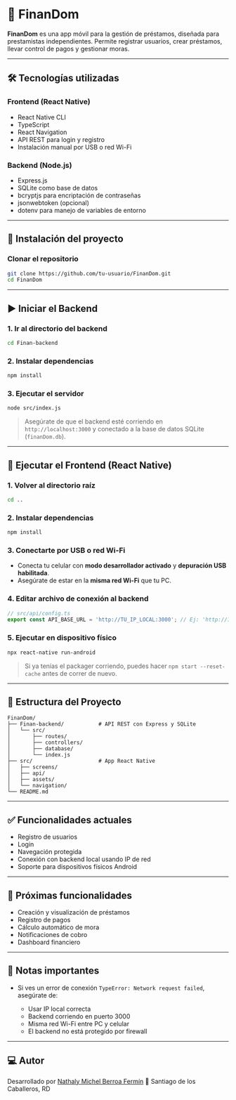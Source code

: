# 📱 FinanDom

**FinanDom** es una app móvil para la gestión de préstamos, diseñada para prestamistas independientes. Permite registrar usuarios, crear préstamos, llevar control de pagos y gestionar moras.

---

## 🛠️ Tecnologías utilizadas

### Frontend (React Native)
- React Native CLI
- TypeScript
- React Navigation
- API REST para login y registro
- Instalación manual por USB o red Wi-Fi

### Backend (Node.js)
- Express.js
- SQLite como base de datos
- bcryptjs para encriptación de contraseñas
- jsonwebtoken (opcional)
- dotenv para manejo de variables de entorno

---

## 🚀 Instalación del proyecto

### Clonar el repositorio

```bash
git clone https://github.com/tu-usuario/FinanDom.git
cd FinanDom
````

---

## ▶️ Iniciar el Backend

### 1. Ir al directorio del backend

```bash
cd Finan-backend
```

### 2. Instalar dependencias

```bash
npm install
```

### 3. Ejecutar el servidor

```bash
node src/index.js
```

> Asegúrate de que el backend esté corriendo en `http://localhost:3000` y conectado a la base de datos SQLite (`finanDom.db`).

---

## 📱 Ejecutar el Frontend (React Native)

### 1. Volver al directorio raíz

```bash
cd ..
```

### 2. Instalar dependencias

```bash
npm install
```

### 3. Conectarte por USB o red Wi-Fi

* Conecta tu celular con **modo desarrollador activado** y **depuración USB habilitada**.
* Asegúrate de estar en la **misma red Wi-Fi** que tu PC.

### 4. Editar archivo de conexión al backend

```ts
// src/api/config.ts
export const API_BASE_URL = 'http://TU_IP_LOCAL:3000'; // Ej: 'http://192.168.1.10:3000'
```

### 5. Ejecutar en dispositivo físico

```bash
npx react-native run-android
```

> Si ya tenías el packager corriendo, puedes hacer `npm start --reset-cache` antes de correr de nuevo.

---

## 📂 Estructura del Proyecto

```
FinanDom/
├── Finan-backend/           # API REST con Express y SQLite
│   └── src/
│       ├── routes/
│       ├── controllers/
│       ├── database/
│       └── index.js
├── src/                     # App React Native
│   ├── screens/
│   ├── api/
│   ├── assets/
│   └── navigation/
└── README.md
```

---

## ✅ Funcionalidades actuales

* Registro de usuarios
* Login
* Navegación protegida
* Conexión con backend local usando IP de red
* Soporte para dispositivos físicos Android

---

## 🧪 Próximas funcionalidades

* Creación y visualización de préstamos
* Registro de pagos
* Cálculo automático de mora
* Notificaciones de cobro
* Dashboard financiero

---

## 📌 Notas importantes

* Si ves un error de conexión `TypeError: Network request failed`, asegúrate de:

  * Usar IP local correcta
  * Backend corriendo en puerto 3000
  * Misma red Wi-Fi entre PC y celular
  * El backend no está protegido por firewall

---

## 💻 Autor

Desarrollado por [Nathaly Michel Berroa Fermín](mailto:nathalyberroaf@gmail.com)
📍 Santiago de los Caballeros, RD
